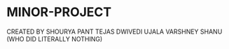 # MINOR-PROJECT
CREATED BY SHOURYA PANT
            TEJAS DWIVEDI
            UJALA VARSHNEY
            SHANU (WHO DID LITERALLY NOTHING)
